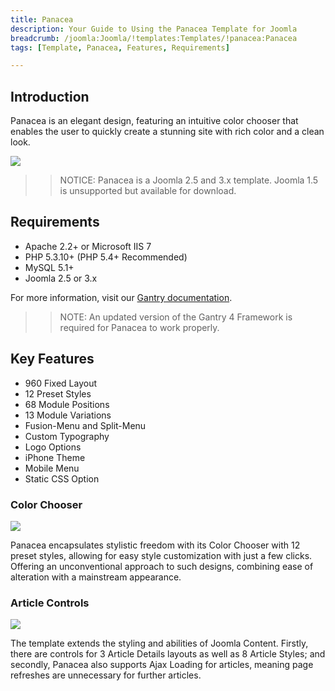 ```yaml
---
title: Panacea
description: Your Guide to Using the Panacea Template for Joomla
breadcrumb: /joomla:Joomla/!templates:Templates/!panacea:Panacea
tags: [Template, Panacea, Features, Requirements]

---
```


Introduction
-----

Panacea is an elegant design, featuring an intuitive color chooser that enables the user to quickly create a stunning site with rich color and a clean look.

![][theme]

>> NOTICE: Panacea is a Joomla 2.5 and 3.x template. Joomla 1.5 is unsupported but available for download.

Requirements
-----

* Apache 2.2+ or Microsoft IIS 7
* PHP 5.3.10+ (PHP 5.4+ Recommended)
* MySQL 5.1+
* Joomla 2.5 or 3.x

For more information, visit our [Gantry documentation][gantry].

>> NOTE: An updated version of the Gantry 4 Framework is required for Panacea to work properly.

Key Features
-----

* 960 Fixed Layout
* 12 Preset Styles
* 68 Module Positions
* 13 Module Variations
* Fusion-Menu and Split-Menu
* Custom Typography
* Logo Options
* iPhone Theme
* Mobile Menu
* Static CSS Option

### Color Chooser

![][color]

Panacea encapsulates stylistic freedom with its Color Chooser with 12 preset styles, allowing for easy style customization with just a few clicks. Offering an unconventional approach to such designs, combining ease of alteration with a mainstream appearance.

### Article Controls

![][article]

The template extends the styling and abilities of Joomla Content. Firstly, there are controls for 3 Article Details layouts as well as 8 Article Styles; and secondly, Panacea also supports Ajax Loading for articles, meaning page refreshes are unnecessary for further articles.

[gantry]: http://gantry.org
[theme]: assets/panacea.jpeg
[color]: assets/color.jpg
[article]: assets/article.jpg
[fusion]: assets/fusion.jpg
